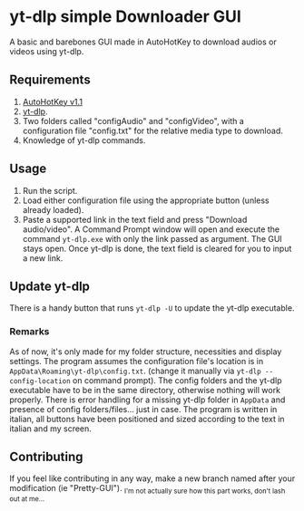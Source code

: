 # yt-dlp simple Downloader GUI
A basic and barebones GUI made in AutoHotKey to download audios or videos using yt-dlp.

## Requirements
1. [AutoHotKey v1.1](https://www.autohotkey.com/)
2. [yt-dlp](https://github.com/yt-dlp/yt-dlp/releases).
3. Two folders called "configAudio" and "configVideo", with a configuration file "config.txt" for the relative media type to download.
4. Knowledge of yt-dlp commands.

## Usage
1. Run the script.
2. Load either configuration file using the appropriate button (unless already loaded).
3. Paste a supported link in the text field and press "Download audio/video". A Command Prompt window will open and execute the command `yt-dlp.exe` with only the link passed as argument. The GUI stays open. Once yt-dlp is done, the text field is cleared for you to input a new link.

## Update yt-dlp
There is a handy button that runs `yt-dlp -U` to update the yt-dlp executable.

### Remarks
As of now, it's only made for my folder structure, necessities and display settings.
The program assumes the configuration file's location is in `AppData\Roaming\yt-dlp\config.txt`. (change it manually via `yt-dlp --config-location` on command prompt).
The config folders and the yt-dlp executable have to be in the same directory, otherwise nothing will work properly.
There is error handling for a missing yt-dlp folder in `AppData` and presence of config folders/files... just in case.
The program is written in italian, all buttons have been positioned and sized according to the text in italian and my screen.

## Contributing
If you feel like contributing in any way, make a new branch named after your modification (ie "Pretty-GUI"). <sub>I'm not actually sure how this part works, don't lash out at me...</sub>
